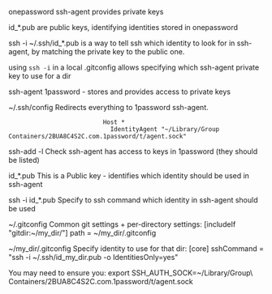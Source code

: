 

onepassword ssh-agent provides private keys

id_*.pub are public keys, identifying identities stored in onepassword


ssh -i ~/.ssh/id_*.pub is a way to tell ssh which identity to look for in ssh-agent, by matching the private key to the public one.

using `ssh -i` in a local .gitconfig allows specifying which ssh-agent private key to use for a dir


ssh-agent                 1password - stores and provides access to private keys

~/.ssh/config             Redirects everything to 1password ssh-agent. 
```
                          Host *
                            IdentityAgent "~/Library/Group Containers/2BUA8C4S2C.com.1password/t/agent.sock"
```
ssh-add -l                Check ssh-agent has access to keys in 1password (they should be listed)

id_*.pub                  This is a Public key - identifies which identity should be used in ssh-agent

ssh -i id_*.pub           Specify to ssh command which identity in ssh-agent should be used

~/.gitconfig              Common git settings +
                          per-directory settings:
                          [includeIf "gitdir:~/my_dir/"]
                          path = ~/my_dir/.gitconfig

~/my_dir/.gitconfig       Specify identity to use for that dir:
                          [core]
                            sshCommand = "ssh -i ~/.ssh/id_my_dir.pub -o IdentitiesOnly=yes"


You may need to ensure you:
                          export SSH_AUTH_SOCK=~/Library/Group\ Containers/2BUA8C4S2C.com.1password/t/agent.sock